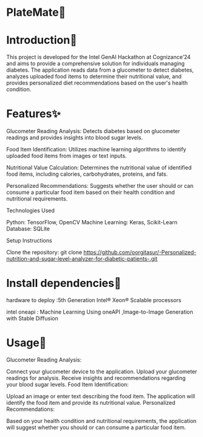 # PlateMate🍜

# Introduction🐨
This project is developed for the Intel GenAI Hackathon at Cognizance’24 and aims to provide a comprehensive solution for individuals managing diabetes. The application reads data from a glucometer to detect diabetes, analyzes uploaded food items to determine their nutritional value, and provides personalized diet recommendations based on the user's health condition.


# Features✨
Glucometer Reading Analysis: Detects diabetes based on glucometer readings and provides insights into blood sugar levels.

Food Item Identification: Utilizes machine learning algorithms to identify uploaded food items from images or text inputs.

Nutritional Value Calculation: Determines the nutritional value of identified food items, including calories, carbohydrates, proteins, and fats.

Personalized Recommendations: Suggests whether the user should or can consume a particular food item based on their health condition and nutritional requirements.

Technologies Used

Python: TensorFlow, OpenCV
Machine Learning: Keras, Scikit-Learn
Database: SQLite

Setup Instructions

Clone the repository:
git clone https://github.com/oorgitasur/-Personalized-nutrition-and-sugar-level-analyzer-for-diabetic-patients-.git


# Install dependencies🌱

hardware to deploy :5th Generation Intel® Xeon® Scalable processors 

intel oneapi : Machine Learning Using oneAPI ,Image-to-Image Generation with Stable Diffusion


# Usage🤖
Glucometer Reading Analysis:

Connect your glucometer device to the application.
Upload your glucometer readings for analysis.
Receive insights and recommendations regarding your blood sugar levels.
Food Item Identification:

Upload an image or enter text describing the food item.
The application will identify the food item and provide its nutritional value.
Personalized Recommendations:

Based on your health condition and nutritional requirements, the application will suggest whether you should or can consume a particular food item.
